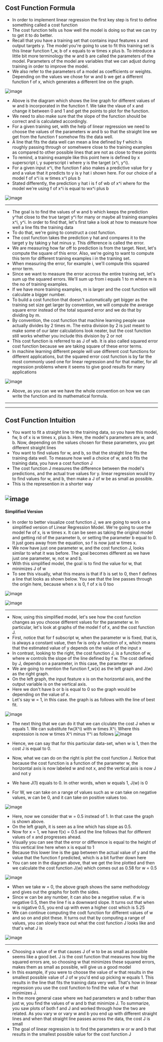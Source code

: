 ## Cost Function Formula

- In order to implement linear regression the first key step is first to define something called a cost function
- The cost function tells us how well the model is doing so that we can try to get it to do better.
- Recall that you have a training set that contains input features x and output targets y. The model you're going to use to fit this training set is this linear function f_w, b of x equals to w times x plus b. To introduce a little bit more terminology the w and b are called the parameters of the model. Parameters of the model are variables that we can adjust during training in order to improve the model.
- We also refer to the parameters of a model as coefficients or weights. Depending on the values we chose for w and b we get a different function f of x, which generates a different line on the graph.

![image](https://github.com/user-attachments/assets/392fc83b-5850-49be-bae7-6e534794f751)

- Above is the diagram which shows the line graph for different values of w and b incorporated in the function f. We take the vlaue of x and change it between 0 and 1 and get the points to plot for the function.
- We need to also make sure that the slope of the function should be correct and is calculated accordingly.
- For a given training set, with the help of linear regression we need to choose the values of the parameters w and b so that the straight line we get from the function f somehow fits the data well.
- A line that fits the data well can mean a line defined by f which is roughly passing through or somehwere close to the training examples as compared to other possible lines that are not as close to these points
- To remind, a training example like this point here is defined by x superscript i, y superscript i where y is the target (x^i, y^i).
- For a given input x^i, the function f also makes a predictive value for y and a value that it predicts to y is y hat i shown here. For our choice of a model f of x^i is w times x^i plus b
- Stated differently, the prediction y hat i is f of wb of x^i where for the model we're using f of x^i is equal to wx^i plus b

![image](https://github.com/user-attachments/assets/df992919-5c3e-4d8d-b202-d5c96db45af3)

---
- The goal is to find the values of w and b which keeps the prediction y^hat close to the true target y^i for many or maybe all training examples x^i, y^i. In order to find that, let's first take a look at how to measure how well a line fits the training data
- To do that, we're going to construct a cost function.
- The cost function takes the prediction y hat and compares it to the target y by taking y hat minus y. This difference is called the error. 
- We are measuring how far off to prediction is from the target. Next, let's compute the square of this error. Also, we're going to want to compute this term for different training examples i in the training set.
- When measuring the error, for example i, we'll compute this squared error term.
- Since we want to measure the error accross the entire training set, let's sum up the squared errors. We'll sum up from i equals 1 to m where m is the no of training examples.
- If we have more training examples, m is larger and the cost function will calculate a bigger number.
- To build a cost function that doesn't automatically get bigger as the training set size get larger by convention, we will compute the average square error instead of the total squared error and we do that by dividing by m.
- By convention, the cost function that machine learning people use actually divides by 2 times m. The extra division by 2 is just meant to make some of our later calculations look neater, but the cost function still works whether you include this division by 2 or not
- This cost function is referred to as J of wb. It is also called squared error cost function because we are taking square of these error terms.
- In machine learning different people will use different cost functions for different applications, but the squared error cost function is by far the most commonly used one for linear regression and for that matter, for all regression problems where it seems to give good results for many applications
  
![image](https://github.com/user-attachments/assets/6d0337c6-5f93-4eb7-a588-8720821200f8)

- Above, as you can we we have the whole convention on how we can write the function and its mathematical formula.

---
---

## Cost Function Intuition

- You want to fit a straight line to the training data, so you have this model, fw, b of x is w times x, plus b. Here, the model's parameters are w, and b. Now, depending on the values chosen for these parameters, you get different straight lines
- You want to find values for w, and b, so that the straight line fits the training data well. To measure how well a choice of w, and b fits the training data, you have a cost function J
- The cost function J measures the difference between the model's predictions, and the actual true values for y. linear regression would try to find values for w, and b, then make a J of w be as small as possible.
- This is the represention in a shorter way
  
![image](https://github.com/user-attachments/assets/f6021dd2-a798-4602-a9cd-e75e5cb80c8d)
---

#### Simplified Version
- In order to better visualize cost function J, we are going to work on a simplified version of Linear Regression Model. We're going to use the model fw of x, is w times x. It can be seen as taking the original model and getting rid of the parameter b, or setting the parameter b equal to 0. It just goes away from the equation, so f is now just w times x.
- We now have just one parameter w, and the cost function J, looks similar to what it was before. The goal becomes different as we have just one parameter, w, not w and b.
- With this simplified model, the goal is to find the value for w, that minimizes J of w
- To see this visually, what this means is that if b is set to 0, then f defines a line that looks as shown below. You see that the line passes through the origin here, because when x is 0, f of x is 0 too

![image](https://github.com/user-attachments/assets/1975627c-6099-4f98-b4b4-3a156f66cea7)

![image](https://github.com/user-attachments/assets/9d16dc6d-6fd9-4a16-9420-dab9d7ed83fa)

---

- Now, using this simplified model, let's see how the cost function changes as you choose different values for the parameter w. In particular, let's look at graphs of the model f of x, and the cost function J.
- First, notice that for f subscript w, when the parameter w is fixed, that is, is always a constant value, then fw is only a function of x, which means that the estimated value of y depends on the value of the input x
- In contrast, looking to the right, the cost function J, is a function of w, where w controls the slope of the line defined by f w. The cost defined by J, depends on a parameter, in this case, the parameter w
- We are going to mention the function f_w(x) as the left graph and J(w) as the right graph.
- On the left graph, the input feature x is on the horizontal axis, and the output variable is on the vertical axis.
- Here we don't have b or b is equal to 0 so the graph would be depending on the value of x.
- Let's say w = 1, in this case. the graph is as follows with the line of best fit.

![image](https://github.com/user-attachments/assets/0844378c-c3a7-44f1-96bd-ac4c27812451)

- The next thing that we can do it that we can clculate the cost J when w equals 1. We can substitute fw(X^i) with w times X^i. Where this expression is now w times X^i minus Y^i as follows
![image](https://github.com/user-attachments/assets/5e7c1031-1f0a-4ab9-8dd4-9810b353c251)

- Hence, we can say that for this particular data-set, when w is 1, then the cost J is equal to 0.
- Now, what we can do on the right is plot the cost function J. Notice that because the cost function is a function of the parameter w, the horizontal axis is now labeled w and not x, and the vertical axis is now J and not y
- We have J(1) equals to 0. In other words, when w equals 1, J(w) is 0
- For W, we can take on a range of values such as w can take on negative values, w can be 0, and it can take on positive values too. 

![image](https://github.com/user-attachments/assets/6a0769c1-ff66-4f8d-8c50-1485346dfc3d)

- Here, now we consider that w = 0.5 instead of 1. In that case the graph is shown above.
- On the left graph, it is seen as a line which has slope as 0.5.
- Now for x = 1, we have f(x) = 0.5 and the line follows that for different values of x and progresses ahead.
- Visually you can see that the error or difference is equal to the height of this vertical line here when x is equal to 1
- Because this lower line is the gap between the actual value of y and the value that the function f predicted, which is a bit further down here
- You can see in the diagram above, that we get the line plotted and then we calculate the cost function J(w) which comes out as 0.58 for w = 0.5

![image](https://github.com/user-attachments/assets/8575f843-2fe4-4920-9da7-db2dfc07f50a)

- When we take w = 0, the above graph shows the same methodology and gives out the graphs for both the sides.
- Since w can be any number, it can also be a negative value. if w is negative 0.5, then the line f is a downward slope. It turns out that when w is nigative 0.5, you end up with even a higher cost which is 5.25
- We can continue computing the codt function for different values of w and so on and plot these. It turns out that by computing a range of values, you can slowly trace out what the cost function J looks like and that's what J is

![image](https://github.com/user-attachments/assets/3d062866-eb02-48b2-9b97-b958342fc0e8)

---

- Choosing a value of w that causes J of w to be as small as possible seems like a good bet. J is the cost function that measures how big the squared errors are, so choosing w that minimizes these squared errors, makes them as small as possible, will give us a good model
- In this example, if you were to choose the value of w that results in the smallest possible value of J of w you'd end up picking w equals 1. This results in the line that fits the training data very well. That's how in linear regression you use the cost function to find the value of w that minimizes J.
- In the more general case where we had parameters w and b rather than just w, you find the values of w and b that minimize J. To summarize, you saw plots of both f and J and worked through how the two are related. As you vary w or vary w and b you end up with different straight lines and when that straight line passes across the data, the cost J is small
- The goal of linear regression is to find the parameters w or w and b that results in the smallest possible value for the cost function J
